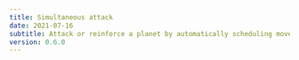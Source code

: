 ```yaml
---
title: Simultaneous attack
date: 2021-07-16
subtitle: Attack or reinforce a planet by automatically scheduling moves arrive at the same time
version: 0.6.0
---
```

